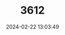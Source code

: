 ---
title: "3612"
category: "Calomys hummelincki"
draft: false
date: 2024-02-22 13:03:49
languages:
  English: ["Hummelinck’s Laucha", "Hummelinck's Vesper Mouse"]
  German: ["Westindische Vespermaus"]
---